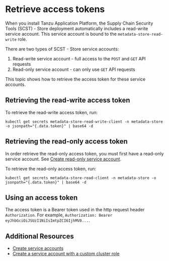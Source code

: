 # Retrieve access tokens

When you install Tanzu Application Platform, the Supply Chain Security
Tools (SCST) - Store deployment automatically includes a read-write service
account. This service account is bound to the `metadata-store-read-write` role.

There are two types of SCST - Store service accounts:

1. Read-write service account - full access to the `POST` and `GET` API requests
2. Read-only service account - can only use `GET` API requests

This topic shows how to retrieve the access token for these service accounts.

## Retrieving the read-write access token

To retrieve the read-write access token, run:

```console
kubectl get secrets metadata-store-read-write-client -n metadata-store -o jsonpath="{.data.token}" | base64 -d
```

## Retrieving the read-only access token

In order retrieve the read-only access token, you must first have a read-only service account. See [Create read-only service account](create-service-account.hbs.md#ro-serv-accts).

To retrieve the read-only access token, run:

```console
kubectl get secrets metadata-store-read-client -n metadata-store -o jsonpath="{.data.token}" | base64 -d
```

## Using an access token

The access token is a Bearer token used in the http request header
`Authorization`. For example, `Authorization: Bearer
eyJhbGciOiJSUzI1NiIsImtpZCI6IjhMV0...`.

## Additional Resources

- [Create service accounts](create-service-account.hbs.md)
- [Create a service account with a custom cluster role](custom-role.hbs.md)
